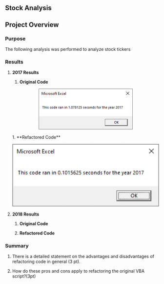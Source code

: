 ## Stock Analysis

## Project Overview

### Purpose
The following analysis was performed to analyze stock tickers

### Results

1. **2017 Results**
   
   1. **Original Code**
   <p align="center">
   <img src="Resources/2017_Stock_Analysis_Original.PNG">
   </p>
   1. **Refactored Code**
   <p align="center">
   <img src="2017_Stock_Analysis_Refactored.PNG" width="700"/>
   </p>
   
2. **2018 Results**
   
   1. **Original Code**
   
   1. **Refactored Code**


### Summary

1. There is a detailed statement on the advantages and disadvantages of refactoring code in general (3 pt).
  
2. How do these pros and cons apply to refactoring the original VBA script?(3pt)
